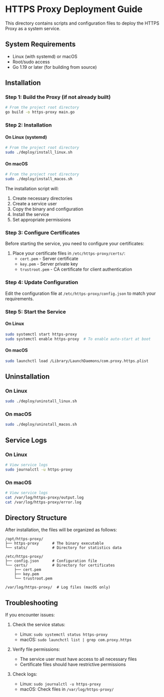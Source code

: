 # HTTPS Proxy Deployment Guide

This directory contains scripts and configuration files to deploy the HTTPS Proxy as a system service.

## System Requirements

- Linux (with systemd) or macOS
- Root/sudo access
- Go 1.19 or later (for building from source)

## Installation

### Step 1: Build the Proxy (if not already built)

```bash
# From the project root directory
go build -o https-proxy main.go
```

### Step 2: Installation

#### On Linux (systemd)

```bash
# From the project root directory
sudo ./deploy/install_linux.sh
```

#### On macOS

```bash
# From the project root directory
sudo ./deploy/install_macos.sh
```

The installation script will:
1. Create necessary directories
2. Create a service user
3. Copy the binary and configuration
4. Install the service
5. Set appropriate permissions

### Step 3: Configure Certificates

Before starting the service, you need to configure your certificates:

1. Place your certificate files in `/etc/https-proxy/certs/`:
   - `cert.pem` - Server certificate
   - `key.pem` - Server private key
   - `trustroot.pem` - CA certificate for client authentication

### Step 4: Update Configuration

Edit the configuration file at `/etc/https-proxy/config.json` to match your requirements.

### Step 5: Start the Service

#### On Linux

```bash
sudo systemctl start https-proxy
sudo systemctl enable https-proxy  # To enable auto-start at boot
```

#### On macOS

```bash
sudo launchctl load /Library/LaunchDaemons/com.proxy.https.plist
```

## Uninstallation

### On Linux

```bash
sudo ./deploy/uninstall_linux.sh
```

### On macOS

```bash
sudo ./deploy/uninstall_macos.sh
```

## Service Logs

### On Linux

```bash
# View service logs
sudo journalctl -u https-proxy
```

### On macOS

```bash
# View service logs
cat /var/log/https-proxy/output.log
cat /var/log/https-proxy/error.log
```

## Directory Structure

After installation, the files will be organized as follows:

```
/opt/https-proxy/
├── https-proxy      # The binary executable
└── stats/           # Directory for statistics data

/etc/https-proxy/
├── config.json      # Configuration file
└── certs/           # Directory for certificates
    ├── cert.pem
    ├── key.pem
    └── trustroot.pem

/var/log/https-proxy/  # Log files (macOS only)
```

## Troubleshooting

If you encounter issues:

1. Check the service status:
   - Linux: `sudo systemctl status https-proxy`
   - macOS: `sudo launchctl list | grep com.proxy.https`

2. Verify file permissions:
   - The service user must have access to all necessary files
   - Certificate files should have restrictive permissions

3. Check logs:
   - Linux: `sudo journalctl -u https-proxy`
   - macOS: Check files in `/var/log/https-proxy/`
``` 